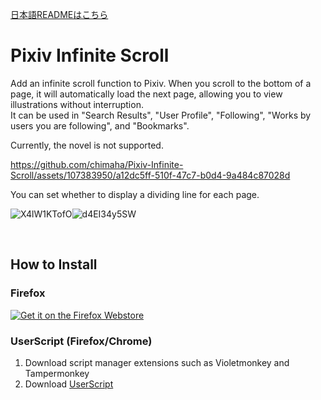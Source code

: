[日本語READMEはこちら](https://github.com/chimaha/Pixiv-Infinite-Scroll)  

# Pixiv Infinite Scroll

Add an infinite scroll function to Pixiv. When you scroll to the bottom of a page, it will automatically load the next page, allowing you to view illustrations without interruption.  
It can be used in "Search Results", "User Profile", "Following", "Works by users you are following", and "Bookmarks".  

Currently, the novel is not supported.  

https://github.com/chimaha/Pixiv-Infinite-Scroll/assets/107383950/a12dc5ff-510f-47c7-b0d4-9a484c87028d  


You can set whether to display a dividing line for each page.  

![X4lW1KTofO](https://github.com/chimaha/Pixiv-Infinite-Scroll/assets/107383950/fef7ec7f-fdcd-4184-a576-53331f382e51)![d4EI34y5SW](https://github.com/chimaha/Pixiv-Infinite-Scroll/assets/107383950/cefb6473-e3b4-4013-8ad0-c7467001d469)

&nbsp;  

## How to Install
### Firefox
<a href="https://addons.mozilla.org/en-US/firefox/addon/pixiv-infinite-scroll/" rel="nofollow"><img src="https://github.com/chimaha/Pixiv-Infinite-Scroll/assets/107383950/a1386f99-3579-49fa-9c0f-29099bbb25b4" alt="Get it on the Firefox Webstore" data-canonical-src="https://blog.mozilla.org/addons/files/2015/11/get-the-addon.png" style="max-width: 100%;"></a>

### UserScript (Firefox/Chrome)
1. Download script manager extensions such as Violetmonkey and Tampermonkey
2. Download [UserScript](https://github.com/chimaha/Pixiv-Infinite-Scroll/raw/main/script/pixivinfinitescroll.user.js)
